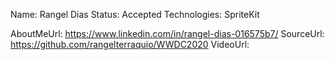 Name: Rangel Dias
Status: Accepted
Technologies: SpriteKit

AboutMeUrl: https://www.linkedin.com/in/rangel-dias-016575b7/
SourceUrl: https://github.com/rangelterraquio/WWDC2020
VideoUrl: 

<!---
EXAMPLE
Name: John Appleseed
Status: Submitted <or> Winner <or> Distinguished <or> Rejected
Technologies: SwiftUI, RealityKit, CoreGraphic

AboutMeUrl: https://linkedin.com/in/johnappleseed
SourceUrl: https://github.com/johnappleseed/wwdc2025
VideoUrl: https://youtu.be/ABCDE123456
-->
